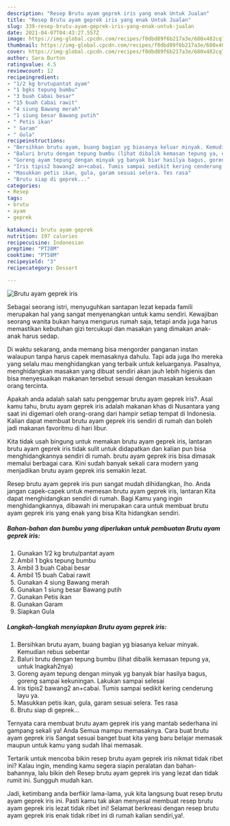 ```yaml
---
description: "Resep Brutu ayam geprek iris yang enak Untuk Jualan"
title: "Resep Brutu ayam geprek iris yang enak Untuk Jualan"
slug: 339-resep-brutu-ayam-geprek-iris-yang-enak-untuk-jualan
date: 2021-04-07T04:43:27.557Z
image: https://img-global.cpcdn.com/recipes/f0dbd89f6b217a3e/680x482cq70/brutu-ayam-geprek-iris-foto-resep-utama.jpg
thumbnail: https://img-global.cpcdn.com/recipes/f0dbd89f6b217a3e/680x482cq70/brutu-ayam-geprek-iris-foto-resep-utama.jpg
cover: https://img-global.cpcdn.com/recipes/f0dbd89f6b217a3e/680x482cq70/brutu-ayam-geprek-iris-foto-resep-utama.jpg
author: Sara Burton
ratingvalue: 4.5
reviewcount: 12
recipeingredient:
- "1/2 kg brutupantat ayam"
- "1 bgks tepung bumbu"
- "3 buah Cabai besar"
- "15 buah Cabai rawit"
- "4 siung Bawang merah"
- "1 siung besar Bawang putih"
- " Petis ikan"
- " Garam"
- " Gula"
recipeinstructions:
- "Bersihkan brutu ayam, buang bagian yg biasanya keluar minyak. Kemudian rebus sebentar"
- "Baluri brutu dengan tepung bumbu (lihat dibalik kemasan tepung ya, untuk lnagkah2nya)"
- "Goreng ayam tepung dengan minyak yg banyak biar hasilya bagus, goreng sampai kekuningan. Lakukan sampai selesai"
- "Iris tipis2 bawang2 an+cabai. Tumis sampai sedikit kering cenderung layu ya."
- "Masukkan petis ikan, gula, garam sesuai selera. Tes rasa"
- "Brutu siap di geprek..."
categories:
- Resep
tags:
- brutu
- ayam
- geprek

katakunci: brutu ayam geprek 
nutrition: 197 calories
recipecuisine: Indonesian
preptime: "PT20M"
cooktime: "PT58M"
recipeyield: "3"
recipecategory: Dessert

---
```



![Brutu ayam geprek iris](https://img-global.cpcdn.com/recipes/f0dbd89f6b217a3e/680x482cq70/brutu-ayam-geprek-iris-foto-resep-utama.jpg)

Sebagai seorang istri, menyuguhkan santapan lezat kepada famili merupakan hal yang sangat menyenangkan untuk kamu sendiri. Kewajiban seorang  wanita bukan hanya mengurus rumah saja, tetapi anda juga harus memastikan kebutuhan gizi tercukupi dan masakan yang dimakan anak-anak harus sedap.

Di waktu  sekarang, anda memang bisa mengorder panganan instan walaupun tanpa harus capek memasaknya dahulu. Tapi ada juga lho mereka yang selalu mau menghidangkan yang terbaik untuk keluarganya. Pasalnya, menghidangkan masakan yang dibuat sendiri akan jauh lebih higienis dan bisa menyesuaikan makanan tersebut sesuai dengan masakan kesukaan orang tercinta. 



Apakah anda adalah salah satu penggemar brutu ayam geprek iris?. Asal kamu tahu, brutu ayam geprek iris adalah makanan khas di Nusantara yang saat ini digemari oleh orang-orang dari hampir setiap tempat di Indonesia. Kalian dapat membuat brutu ayam geprek iris sendiri di rumah dan boleh jadi makanan favoritmu di hari libur.

Kita tidak usah bingung untuk memakan brutu ayam geprek iris, lantaran brutu ayam geprek iris tidak sulit untuk didapatkan dan kalian pun bisa menghidangkannya sendiri di rumah. brutu ayam geprek iris bisa dimasak memalui berbagai cara. Kini sudah banyak sekali cara modern yang menjadikan brutu ayam geprek iris semakin lezat.

Resep brutu ayam geprek iris pun sangat mudah dihidangkan, lho. Anda jangan capek-capek untuk memesan brutu ayam geprek iris, lantaran Kita dapat menghidangkan sendiri di rumah. Bagi Kamu yang ingin menghidangkannya, dibawah ini merupakan cara untuk membuat brutu ayam geprek iris yang enak yang bisa Kita hidangkan sendiri.

<!--inarticleads1-->

##### Bahan-bahan dan bumbu yang diperlukan untuk pembuatan Brutu ayam geprek iris:

1. Gunakan 1/2 kg brutu/pantat ayam
1. Ambil 1 bgks tepung bumbu
1. Ambil 3 buah Cabai besar
1. Ambil 15 buah Cabai rawit
1. Gunakan 4 siung Bawang merah
1. Gunakan 1 siung besar Bawang putih
1. Gunakan  Petis ikan
1. Gunakan  Garam
1. Siapkan  Gula




<!--inarticleads2-->

##### Langkah-langkah menyiapkan Brutu ayam geprek iris:

1. Bersihkan brutu ayam, buang bagian yg biasanya keluar minyak. Kemudian rebus sebentar
1. Baluri brutu dengan tepung bumbu (lihat dibalik kemasan tepung ya, untuk lnagkah2nya)
1. Goreng ayam tepung dengan minyak yg banyak biar hasilya bagus, goreng sampai kekuningan. Lakukan sampai selesai
1. Iris tipis2 bawang2 an+cabai. Tumis sampai sedikit kering cenderung layu ya.
1. Masukkan petis ikan, gula, garam sesuai selera. Tes rasa
1. Brutu siap di geprek...




Ternyata cara membuat brutu ayam geprek iris yang mantab sederhana ini gampang sekali ya! Anda Semua mampu memasaknya. Cara buat brutu ayam geprek iris Sangat sesuai banget buat kita yang baru belajar memasak maupun untuk kamu yang sudah lihai memasak.

Tertarik untuk mencoba bikin resep brutu ayam geprek iris nikmat tidak ribet ini? Kalau ingin, mending kamu segera siapin peralatan dan bahan-bahannya, lalu bikin deh Resep brutu ayam geprek iris yang lezat dan tidak rumit ini. Sungguh mudah kan. 

Jadi, ketimbang anda berfikir lama-lama, yuk kita langsung buat resep brutu ayam geprek iris ini. Pasti kamu tak akan menyesal membuat resep brutu ayam geprek iris lezat tidak ribet ini! Selamat berkreasi dengan resep brutu ayam geprek iris enak tidak ribet ini di rumah kalian sendiri,ya!.

